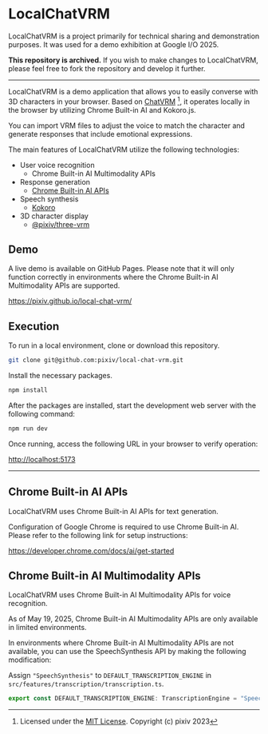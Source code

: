 # LocalChatVRM

LocalChatVRM is a project primarily for technical sharing and demonstration purposes. It was used for a demo exhibition at Google I/O 2025.

**This repository is archived.**
If you wish to make changes to LocalChatVRM, please feel free to fork the repository and develop it further.

---

LocalChatVRM is a demo application that allows you to easily converse with 3D characters in your browser. Based on [ChatVRM](https://github.com/pixiv/ChatVRM) [^1], it operates locally in the browser by utilizing Chrome Built-in AI and Kokoro.js.

You can import VRM files to adjust the voice to match the character and generate responses that include emotional expressions.

The main features of LocalChatVRM utilize the following technologies:

- User voice recognition
    - Chrome Built-in AI Multimodality APIs
- Response generation
    - [Chrome Built-in AI APIs](https://developer.chrome.com/docs/ai/built-in)
- Speech synthesis
    - [Kokoro](https://github.com/hexgrad/kokoro)
- 3D character display
    - [@pixiv/three-vrm](https://github.com/pixiv/three-vrm)

## Demo

A live demo is available on GitHub Pages. Please note that it will only function correctly in environments where the Chrome Built-in AI Multimodality APIs are supported.

https://pixiv.github.io/local-chat-vrm/

## Execution

To run in a local environment, clone or download this repository.

```bash
git clone git@github.com:pixiv/local-chat-vrm.git
```

Install the necessary packages.

```bash
npm install
```

After the packages are installed, start the development web server with the following command:

```bash
npm run dev
```

Once running, access the following URL in your browser to verify operation:

[http://localhost:5173](http://localhost:5173)

-----

## Chrome Built-in AI APIs

LocalChatVRM uses Chrome Built-in AI APIs for text generation.

Configuration of Google Chrome is required to use Chrome Built-in AI. Please refer to the following link for setup instructions:

https://developer.chrome.com/docs/ai/get-started

## Chrome Built-in AI Multimodality APIs

LocalChatVRM uses Chrome Built-in AI Multimodality APIs for voice recognition.

As of May 19, 2025, Chrome Built-in AI Multimodality APIs are only available in limited environments.

In environments where Chrome Built-in AI Multimodality APIs are not available, you can use the SpeechSynthesis API by making the following modification:

Assign `"SpeechSynthesis"` to `DEFAULT_TRANSCRIPTION_ENGINE` in `src/features/transcription/transcription.ts`.

```typescript
export const DEFAULT_TRANSCRIPTION_ENGINE: TranscriptionEngine = "SpeechSynthesis";
```

[^1]: Licensed under the [MIT License](https://github.com/pixiv/ChatVRM/blob/main/LICENSE). Copyright (c) pixiv 2023
